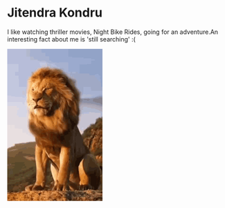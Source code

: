 # Jitendra Kondru

I like watching thriller movies, Night Bike Rides, going for an adventure.An interesting fact about me is 'still searching' :(

![Lion](images/lion-king-lion.gif)